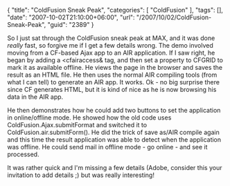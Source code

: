 {
	"title": "ColdFusion Sneak Peak",
	"categories": [
		"ColdFusion"
	],
	"tags": [],
	"date": "2007-10-02T21:10:00+06:00",
	"url": "/2007/10/02/ColdFusion-Sneak-Peak",
	"guid": "2389"
}

So I just sat through the ColdFusion sneak peak at MAX, and it was done <i>really</i> fast, so forgive me if I get a few details wrong. The demo involved moving from a CF-based Ajax app to an AIR application. If I saw right, he began by adding a &lt;cfairaccess& tag, and then set a property to CFGRID to mark it as available offline. He views the page in the browser and saves the result as an HTML file. He then uses the normal AIR compiling tools (from what I can tell) to generate an AIR app. It works. Ok - no big surprise there since CF generates HTML, but it is kind of nice as he is now browsing his data in the AIR app. 

He then demonstrates how he could add two buttons to set the application in online/offline mode. He showed how the old code uses ColdFusion.Ajax.submitFormat and switched it to ColdFusion.air.submitForm(). He did the trick of save as/AIR compile again and this time the result application was able to detect when the application was offline. He could send mail in offline mode - go online - and see it processed.

It was rather quick and I'm missing a few details (Adobe, consider this your invitation to add details ;) but was really interesting!